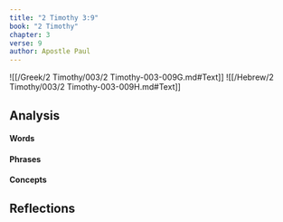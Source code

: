 ```yaml
---
title: "2 Timothy 3:9"
book: "2 Timothy"
chapter: 3
verse: 9
author: Apostle Paul
---
```

![[/Greek/2 Timothy/003/2 Timothy-003-009G.md#Text]]
![[/Hebrew/2 Timothy/003/2 Timothy-003-009H.md#Text]]

## Analysis

#### Words

#### Phrases

#### Concepts

## Reflections
